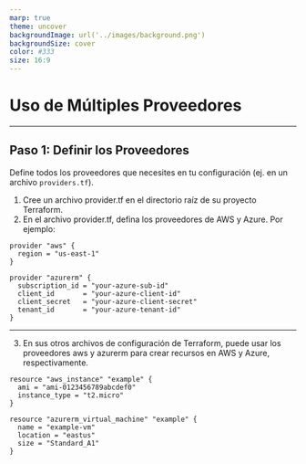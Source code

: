 ```yaml
---
marp: true
theme: uncover
backgroundImage: url('../images/background.png')
backgroundSize: cover
color: #333
size: 16:9
---
```


<style>
section {
  font-size: 180%;
}
</style>

# **Uso de Múltiples Proveedores**

---

## **Paso 1: Definir los Proveedores**

Define todos los proveedores que necesites en tu configuración (ej. en un archivo `providers.tf`).

1. Cree un archivo provider.tf en el directorio raíz de su proyecto Terraform.
2. En el archivo provider.tf, defina los proveedores de AWS y Azure. Por ejemplo:

```hcl
provider "aws" {
  region = "us-east-1"
}

provider "azurerm" {
  subscription_id = "your-azure-sub-id"
  client_id       = "your-azure-client-id"
  client_secret   = "your-azure-client-secret"
  tenant_id       = "your-azure-tenant-id"
}
```

---

3. En sus otros archivos de configuración de Terraform, puede usar los proveedores aws y azurerm para crear recursos en AWS y Azure, respectivamente.


```hcl
resource "aws_instance" "example" {
  ami = "ami-0123456789abcdef0"
  instance_type = "t2.micro"
}

resource "azurerm_virtual_machine" "example" {
  name = "example-vm"
  location = "eastus"
  size = "Standard_A1"
}
```


